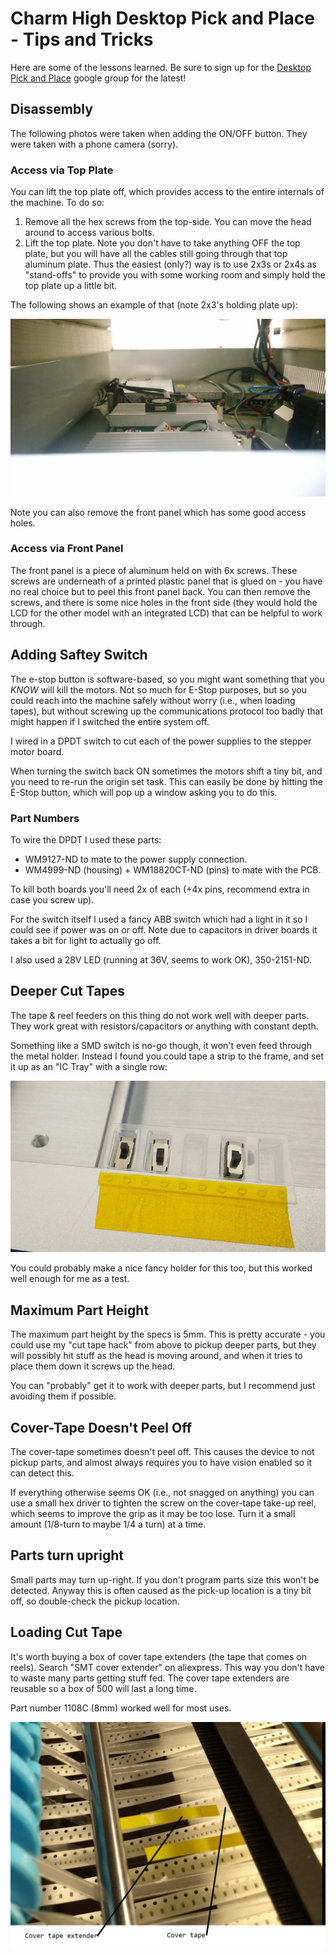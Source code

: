 Charm High Desktop Pick and Place - Tips and Tricks
========================================

Here are some of the lessons learned. Be sure to sign up for the [Desktop Pick and Place](https://groups.google.com/d/forum/desktop-pick-and-place) google group for the latest!


Disassembly
-----------

The following photos were taken when adding the ON/OFF button. They were taken with a phone camera (sorry).

### Access via Top Plate

You can lift the top plate off, which provides access to the entire internals of the machine. To do so:

1. Remove all the hex screws from the top-side. You can move the head around to access various bolts.
2. Lift the top plate. Note you don't have to take anything OFF the top plate, but you will have all the cables still going through that top aluminum plate. Thus the easiest (only?) way is to use 2x3s or 2x4s as "stand-offs" to provide you with some working room and simply hold the top plate up a little bit.

The following shows an example of that (note 2x3's holding plate up):

![](images/internal1/overview.jpg)

Note you can also remove the front panel which has some good access holes.

### Access via Front Panel

The front panel is a piece of aluminum held on with 6x screws. These screws are underneath of a printed plastic panel that is glued on - you have no real choice but to peel this front panel back. You can then remove the screws, and there is some nice holes in the front side (they  would hold the LCD for the other model with an integrated LCD) that can be helpful to work through.


Adding Saftey Switch
--------------------

The e-stop button is software-based, so you might want something that you *KNOW* will kill the motors. Not so much for E-Stop purposes, but so you could reach into the machine safely without worry (i.e., when loading tapes), but without screwing up the communications protocol too badly that might happen if I switched the entire system off.

I wired in a DPDT switch to cut each of the power supplies to the stepper motor board.

When turning the switch back ON sometimes the motors shift a tiny bit, and you need to re-run the origin set task. This can easily be done by hitting the E-Stop button, which will pop up a window asking you to do this.

### Part Numbers ###

To wire the DPDT I used these parts:
* WM9127-ND to mate to the power supply connection.
* WM4999-ND (housing) + WM18820CT-ND (pins) to mate with the PCB.

To kill both boards you'll need 2x of each (+4x pins, recommend extra in case you screw up).

For the switch itself I used a fancy ABB switch which had a light in it so I could see if power was on or off. Note due to capacitors in driver boards it takes a bit for light to actually go off.

I also used a 28V LED (running at 36V, seems to work OK), 350-2151-ND.

Deeper Cut Tapes
----------------

The tape & reel feeders on this thing do not work well with deeper parts. They work great with resistors/capacitors or anything with constant depth.

Something like a SMD switch is no-go though, it won't even feed through the metal holder. Instead I found you could tape a strip to the frame, and set it up as an "IC Tray" with a single row:

![](images/cut_tape_ictray.jpg)

You could probably make a nice fancy holder for this too, but this worked well enough for me as a test.

Maximum Part Height
-------------------

The maximum part height by the specs is 5mm. This is pretty accurate - you could use my "cut tape hack" from above to pickup deeper parts, but they will possibly hit stuff as the head is moving around, and when it tries to place them down it screws up the head.

You can "probably" get it to work with deeper parts, but I recommend just avoiding them if possible.

Cover-Tape Doesn't Peel Off
---------------------------

The cover-tape sometimes doesn't peel off. This causes the device to not pickup parts, and almost always requires you to have vision enabled so it can detect this.

If everything otherwise seems OK (i.e., not snagged on anything) you can use a small hex driver to tighten the screw on the cover-tape take-up reel, which seems to improve the grip as it may be too lose. Turn it a small amount (1/8-turn to maybe 1/4 a turn) at a time.

Parts turn upright
------------------

Small parts may turn up-right. If you don't program parts size this won't be detected. Anyway this is often caused as the pick-up location is a tiny bit off, so double-check the pickup location.

Loading Cut Tape
----------------

It's worth buying a box of cover tape extenders (the tape that comes on reels). Search "SMT cover extender" on aliexpress. This way you don't have to waste many parts getting stuff fed. The cover tape extenders are reusable so a box of 500 will last a long time.

Part number 1108C (8mm) worked well for most uses.

![](images/cover_tape_extender.png)